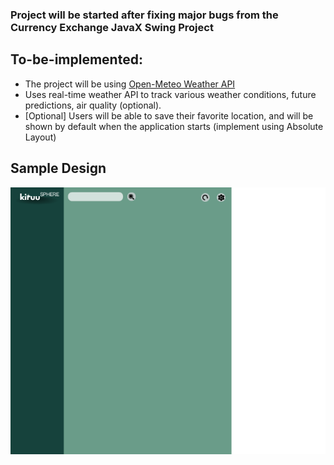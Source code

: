 ### Project will be started after fixing major bugs from the Currency Exchange JavaX Swing Project


## To-be-implemented:
* The project will be using [Open-Meteo Weather API](https://open-meteo.com/)
* Uses real-time weather API to track various weather conditions, future predictions, air quality (optional).
* [Optional] Users will be able to save their favorite location, and will be shown by default when the application starts (implement using Absolute Layout)

## Sample Design
![Sample Design](tbi/sampledesign.png)
